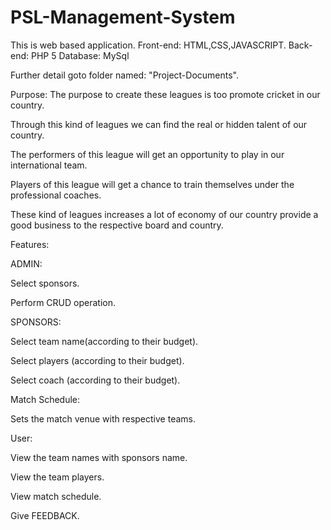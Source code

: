 # PSL-Management-System
This is web based application. 
Front-end: HTML,CSS,JAVASCRIPT.
Back-end: PHP 5
Database: MySql

Further detail goto folder named: "Project-Documents".

Purpose: The purpose to create these leagues is too promote cricket in our country.

Through this kind of leagues we can find the real or hidden talent of our country.

The performers of this league will get an opportunity to play in our international team.

Players of this league will get a chance to train themselves under the professional coaches.

These kind of leagues increases a lot of economy of our country provide a good business to
the respective board and country.

Features:

ADMIN:

Select sponsors.

Perform CRUD operation.

SPONSORS:

Select team name(according to their budget).

Select players (according to their budget).

Select coach (according to their budget).

Match Schedule:

Sets the match venue with respective teams.

User:

View the team names with sponsors name.

View the team players.

View match schedule.

Give FEEDBACK.

